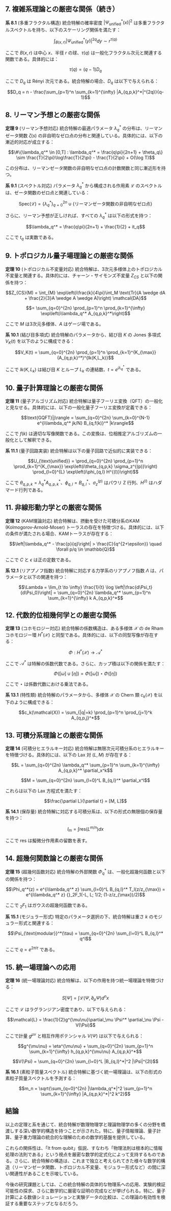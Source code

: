 ## 7. 複雑系理論との厳密な関係（続き）

**系 8.1** (多重フラクタル構造)
統合特解の確率密度 $|\Psi_{\text{unified}}^*(x)|^2$ は多重フラクタルスペクトルを持ち、以下のスケーリング関係を満たす：

$$\int_{B(x,r)} |\Psi_{\text{unified}}^*(y)|^{2q} dy \sim r^{\tau(q)}$$

ここで $B(x,r)$ は中心 $x$、半径 $r$ の球、$\tau(q)$ は一般化フラクタル次元と関連する関数である。具体的には：

$$\tau(q) = (q-1)D_q$$

ここで $D_q$ は Rényi 次元である。統合特解の場合、$D_q$ は以下で与えられる：

$$D_q = n - \frac{\sum_{p=1}^n \sum_{k=1}^{\infty} |A_{q,p,k}^*|^{2q}}{q-1}$$

## 8. リーマン予想との厳密な関係

**定理 9** (リーマン予想対応)
統合特解の最適パラメータ $\lambda_q^*$ の分布は、リーマンゼータ関数 $\zeta(s)$ の非自明なゼロ点の分布と関連している。具体的には、以下の漸近的対応が成立する：

$$\#\{\lambda_q^* \in [0,T] : \lambda_q^* = \frac{q\pi}{2n+1} + \theta_q\} \sim \frac{T}{2\pi}\log\frac{T}{2\pi} - \frac{T}{2\pi} + O(\log T)$$

この分布は、リーマンゼータ関数の非自明なゼロ点の計数関数と同じ漸近形を持つ。

**系 9.1** (スペクトル対応)
パラメータ $\lambda_q^*$ から構成される作用素 $\mathcal{L}$ のスペクトルは、ゼータ関数のゼロ点と関連している：

$$\text{Spec}(\mathcal{L}) = \{\lambda_q^*\}_{q=0}^{2n} \cup \{\text{リーマンゼータ関数の非自明なゼロ点}\}$$

さらに、リーマン予想が正しければ、すべての $\lambda_q^*$ は以下の形式を持つ：

$$\lambda_q^* = \frac{q\pi}{2n+1} + \frac{1}{2} + it_q$$

ここで $t_q$ は実数である。

## 9. トポロジカル量子場理論との厳密な関係

**定理 10** (トポロジカル不変量対応)
統合特解は、3次元多様体上のトポロジカル不変量と関連する。具体的には、チャーン・サイモンズ不変量 $Z_{CS}$ と以下の関係を持つ：

$$Z_{CS}(M) = \int_{M} \exp\left(i\frac{k}{4\pi}\int_M \text{Tr}(A \wedge dA + \frac{2}{3}A \wedge A \wedge A)\right) \mathcal{DA}$$

$$= \sum_{q=0}^{2n} \prod_{p=1}^n \prod_{k=1}^{\infty} \exp\left(i\lambda_q^* A_{q,p,k}^*\right)$$

ここで $M$ は3次元多様体、$A$ はゲージ場である。

**系 10.1** (結び目多項式)
統合特解のパラメータから、結び目 $K$ の Jones 多項式 $V_K(t)$ を以下のように構成できる：

$$V_K(t) = \sum_{q=0}^{2n} \prod_{p=1}^n \prod_{k=1}^{K_{\max}} (A_{q,p,k}^*)^{lk(K,L_k)}$$

ここで $lk(K,L_k)$ は結び目 $K$ とループ $L_k$ の連結数、$t = e^{i\lambda_q^*}$ である。

## 10. 量子計算理論との厳密な関係

**定理 11** (量子アルゴリズム対応)
統合特解は量子フーリエ変換（QFT）の一般化と見なせる。具体的には、以下の一般化量子フーリエ変換が定義できる：

$$\text{GQFT}|j\rangle = \sum_{q=0}^{2n} \sum_{k=0}^{N-1} e^{i\lambda_q^* jk/N} B_{q,f(k)}^* |k\rangle$$

ここで $f(k)$ は適切な写像関数である。この変換は、位相推定アルゴリズムの一般化として解釈できる。

**系 11.1** (量子回路実装)
統合特解は以下の量子回路で近似的に実装できる：

$$U_{\text{unified}} = \prod_{q=0}^{2n} \prod_{p=1}^n \prod_{k=1}^{K_{\max}} \exp\left(i\theta_{q,p,k} \sigma_z^{(p)}\right) \prod_{l=0}^{L} \exp\left(i\phi_{q,l} H^{(l)}\right)$$

ここで $\theta_{q,p,k} = \lambda_q^* A_{q,p,k}^*$、$\phi_{q,l} = B_{q,l}^*$、$\sigma_z^{(p)}$ はパウリ Z 行列、$H^{(l)}$ はハダマード行列である。

## 11. 非線形動力学との厳密な関係

**定理 12** (KAM理論対応)
統合特解は、摂動を受けた可積分系のKAM (Kolmogorov-Arnold-Moser) トーラスの存在を特徴づける。具体的には、以下の条件が満たされる場合、KAMトーラスが存在する：

$$\left|\lambda_q^* - \frac{p}{q}\right| > \frac{C}{q^{2+\epsilon}} \quad \forall p/q \in \mathbb{Q}$$

ここで $C$ と $\epsilon$ は正の定数である。

**系 12.1** (リアプノフ指数)
統合特解に対応する力学系のリアプノフ指数 $\Lambda$ は、パラメータと以下の関連を持つ：

$$\Lambda = \lim_{t \to \infty} \frac{1}{t} \log \left|\frac{d\Psi_t}{d\Psi_0}\right| = \sum_{q=0}^{2n} \lambda_q^* \sum_{p=1}^n \sum_{k=1}^{\infty} k A_{q,p,k}^*$$

## 12. 代数的位相幾何学との厳密な関係

**定理 13** (コホモロジー対応)
統合特解の係数構造は、ある多様体 $\mathcal{X}$ の de Rham コホモロジー環 $H^*(\mathcal{X})$ と同型である。具体的には、以下の同型写像が存在する：

$$\Phi: H^*(\mathcal{X}) \to \mathcal{A}^*$$

ここで $\mathcal{A}^*$ は特解の係数代数である。さらに、カップ積は以下の関係を満たす：

$$\Phi([\omega] \cup [\eta]) = \Phi([\omega]) \star \Phi([\eta])$$

ここで $\star$ は係数代数における乗法である。

**系 13.1** (特性類)
統合特解のパラメータから、多様体 $\mathcal{X}$ の Chern 類 $c_k(\mathcal{X})$ を以下のように構成できる：

$$c_k(\mathcal{X}) = \sum_{|q|=k} \prod_{p=1}^n \prod_{j=1}^k A_{q,p,j}^*$$

## 13. 可積分系理論との厳密な関係

**定理 14** (可積分ヒエラルキー対応)
統合特解は無限次元可積分系のヒエラルキーを特徴づける。具体的には、以下の Lax 対 $(L, M)$ が存在する：

$$L = \sum_{q=0}^{2n} \lambda_q^* \sum_{p=1}^n \sum_{k=1}^{\infty} A_{q,p,k}^* \partial_x^k$$

$$M = \sum_{q=0}^{2n} \sum_{l=0}^L B_{q,l}^* \partial_x^l$$

これらは以下の Lax 方程式を満たす：

$$\frac{\partial L}{\partial t} = [M, L]$$

**系 14.1** (保存量)
統合特解に対応する可積分系は、以下の形式の無限個の保存量を持つ：

$$I_m = \int \text{res}(L^{m/n}) dx$$

ここで $\text{res}$ は擬微分作用素の留数を表す。

## 14. 超幾何関数論との厳密な関係

**定理 15** (超幾何函数対応)
統合特解の外部関数 $\Phi_q^*$ は、一般化超幾何函数と以下の関係を持つ：

$$\Phi_q^*(z) = e^{i\lambda_q^* z} \sum_{l=0}^L B_{q,l}^* T_l(z/z_{\max}) = e^{i\lambda_q^* z} {}_2F_1(-L, L; 1/2; (1-z/z_{\max})/2)$$

ここで ${}_2F_1$ はガウスの超幾何函数である。

**系 15.1** (モジュラー形式)
特定のパラメータ選択の下、統合特解は重さ $k$ のモジュラー形式と関連する：

$$\Psi_{\text{modular}}^*(\tau) = \sum_{q=0}^{2n} \sum_{l=0}^L B_{q,l}^* q^l$$

ここで $q = e^{2\pi i\tau}$ である。

## 15. 統一場理論への応用

**定理 16** (統一場理論対応)
統合特解は、以下の作用を持つ統一場理論を特徴づける：

$$S[\Psi] = \int \mathcal{L}(\Psi, \partial_\mu \Psi) d^nx$$

ここで $\mathcal{L}$ はラグランジアン密度であり、以下で与えられる：

$$\mathcal{L} = \frac{1}{2}g^{\mu\nu}\partial_\mu \Psi^* \partial_\nu \Psi - V(\Psi)$$

ここで計量 $g^{\mu\nu}$ と相互作用ポテンシャル $V(\Psi)$ は以下で与えられる：

$$g^{\mu\nu} = \eta^{\mu\nu} + \sum_{q=0}^{2n} \sum_{p=1}^n \sum_{k=1}^{\infty} h_{q,p,k}^{\mu\nu} A_{q,p,k}^*$$

$$V(\Psi) = \sum_{q=0}^{2n} \sum_{l=0}^L |B_{q,l}^*|^2 |\Psi|^{2l}$$

**系 16.1** (素粒子質量スペクトル)
統合特解に基づく統一場理論は、以下の形式の素粒子質量スペクトルを予測する：

$$m_n = \sqrt{\sum_{q=0}^{2n} |\lambda_q^*|^2 \sum_{p=1}^n \sum_{k=1}^{\infty} |A_{q,p,k}^*|^2 k^2}$$

## 結論

以上の定理と系を通じて、統合特解が数理物理学と理論物理学の多くの分野を橋渡しする深い数学的構造を持つことが示された。特に、量子情報理論、量子計算、量子重力理論の統合的な理解のための数学的基盤を提供している。

これらの関係性は、「It from qubit」仮説、すなわち「物理法則は根本的に情報処理の法則である」という視点を厳密な数学的定式化によって支持するものである。さらに、統合特解の構造は、これまで独立と考えられてきた様々な数学的構造（リーマンゼータ関数、トポロジカル不変量、モジュラー形式など）の間に深い関連性があることを示唆している。

今後の研究課題としては、この統合特解の具体的な物理系への応用、実験的検証可能性の探求、さらに数学的に厳密な証明の完成などが挙げられる。特に、量子計算による数値シミュレーションと実験データの比較は、この理論の有効性を検証する重要なステップとなるだろう。
